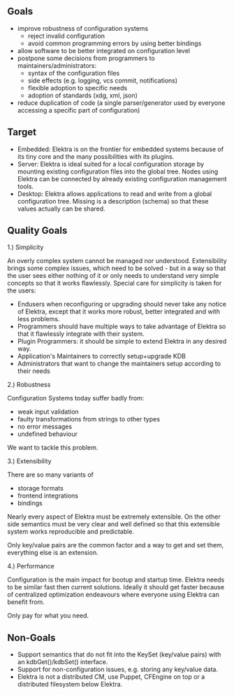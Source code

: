 ## Goals ##

- improve robustness of configuration systems
  - reject invalid configuration
  - avoid common programming errors by using better bindings
- allow software to be better integrated on configuration level
- postpone some decisions from programmers to
  maintainers/administrators:
  - syntax of the configuration files
  - side effects (e.g. logging, vcs commit, notifications)
  - flexible adoption to specific needs
  - adoption of standards (xdg, xml, json)
- reduce duplication of code (a single parser/generator used by
  everyone accessing a specific part of configuration)


## Target ##

- Embedded: Elektra is on the frontier for embedded systems because of
  its tiny core and the many possibilities with its plugins.
- Server: Elektra is ideal suited for a local configuration storage by
  mounting existing configuration files into the global tree. Nodes
  using Elektra can be connected by already existing configuration
  management tools.
- Desktop: Elektra allows applications to read and write from a global
  configuration tree. Missing is a description (schema) so that these
  values actually can be shared.

## Quality Goals ##

1.) Simplicity

An overly complex system cannot be managed nor understood.
Extensibility brings some complex issues,
which need to be solved - but in a way so that the user
sees either nothing of it or only needs to understand very
simple concepts so that it works flawlessly.
Special care for simplicity is taken for the users:

- Endusers when reconfiguring or upgrading
  should never take any notice of Elektra, except that
  it works more robust, better integrated and with less problems.
- Programmers should have multiple ways to take advantage of
  Elektra so that it flawlessly integrate with their system.
- Plugin Programmers: it should be simple to extend Elektra
  in any desired way.
- Application's Maintainers to correctly setup+upgrade KDB
- Administrators that want to change the maintainers setup
  according to their needs


2.) Robustness

Configuration Systems today suffer badly from:

- weak input validation
- faulty transformations from strings to other types
- no error messages
- undefined behaviour

We want to tackle this problem.


3.) Extensibility

There are so many variants of

- storage formats
- frontend integrations
- bindings

Nearly every aspect of Elektra must be extremely extensible.
On the other side semantics must be very clear and well defined
so that this extensible system works reproducible and predictable.

Only key/value pairs are the common factor and a way to get and set
them, everything else is an extension.


4.) Performance

Configuration is the main impact for bootup and startup time.
Elektra needs to be similar fast then current solutions.
Ideally it should get faster because of centralized optimization
endeavours where everyone using Elektra can benefit from.

Only pay for what you need.


## Non-Goals ##

- Support semantics that do not fit into the KeySet (key/value pairs) with an kdbGet()/kdbSet() interface.
- Support for non-configuration issues, e.g. storing any key/value data.
- Elektra is not a distributed CM, use Puppet, CFEngine on top or a distributed filesystem below Elektra.
